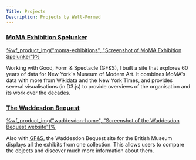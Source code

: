 ```yaml
---
Title: Projects
Description: Projects by Well-Formed
---
```


<h3><a href="http://spelunker.moma.org/">MoMA Exhibition Spelunker</a></h3>

<div class="grid grid--2-1 grid--swap">
    <p>
        <a href="http://spelunker.moma.org/">
            %wf_product_img("moma-exhibitions", "Screenshot of MoMA Exhibition Spelunker")%
        </a>
    </p>
    <p>
        Working with Good, Form & Spectacle (GF&S), I built a site that explores 60 years of data for New York's Museum of Modern Art. It combines MoMA's data with more from Wikidata and the New York Times, and provides several visualisations (in D3.js) to provide overviews of the organisation and its work over the decades.
    </p>
</div>

<h3><a href="http://wb.britishmuseum.org/">The Waddesdon Bequest</a></h3>

<div class="grid grid--2-1 grid--swap">
    <p>
        <a href="http://wb.britishmuseum.org/">
            %wf_product_img("waddesdon-home", "Screenshot of the Waddesdon Bequest website")%
        </a>
    </p>
    <p>
        Also with <abbr title="Good, Form & Spectacle">GF&S</abbr>, the Waddesdon Bequest site for the British Museum displays all the exhibits from one collection. This allows users to compare the objects and discover much more information about them.
    </p>
</div>
